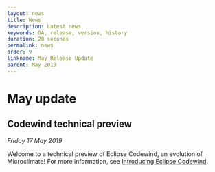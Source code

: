 ```yaml
---
layout: news
title: News
description: Latest news
keywords: GA, release, version, history
duration: 20 seconds
permalink: news
order: 9
linkname: May Release Update
parent: May 2019
---
```


# May update

## Codewind technical preview

*Friday 17 May 2019*

Welcome to a technical preview of Eclipse Codewind, an evolution of Microclimate!  For more information, see [Introducing Eclipse Codewind](codewindtechpreview).

